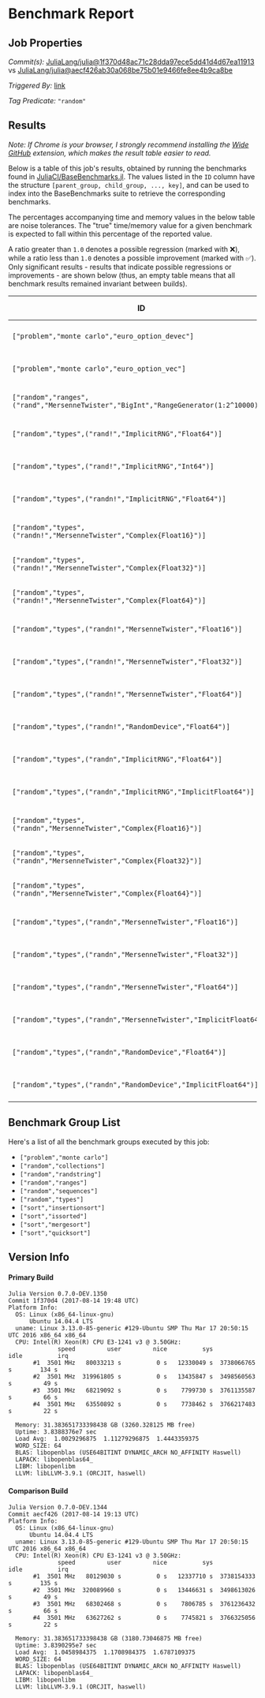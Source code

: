 # Benchmark Report

## Job Properties

*Commit(s):* [JuliaLang/julia@1f370d48ac71c28dda97ece5dd41d4d67ea11913](https://github.com/JuliaLang/julia/commit/1f370d48ac71c28dda97ece5dd41d4d67ea11913) vs [JuliaLang/julia@aecf426ab30a068be75b01e9466fe8ee4b9ca8be](https://github.com/JuliaLang/julia/commit/aecf426ab30a068be75b01e9466fe8ee4b9ca8be)

*Triggered By:* [link](https://github.com/JuliaLang/julia/pull/22752#issuecomment-322291031)

*Tag Predicate:* `"random"`

## Results

*Note: If Chrome is your browser, I strongly recommend installing the [Wide GitHub](https://chrome.google.com/webstore/detail/wide-github/kaalofacklcidaampbokdplbklpeldpj?hl=en)
extension, which makes the result table easier to read.*

Below is a table of this job's results, obtained by running the benchmarks found in
[JuliaCI/BaseBenchmarks.jl](https://github.com/JuliaCI/BaseBenchmarks.jl). The values
listed in the `ID` column have the structure `[parent_group, child_group, ..., key]`,
and can be used to index into the BaseBenchmarks suite to retrieve the corresponding
benchmarks.

The percentages accompanying time and memory values in the below table are noise tolerances. The "true"
time/memory value for a given benchmark is expected to fall within this percentage of the reported value.

A ratio greater than `1.0` denotes a possible regression (marked with :x:), while a ratio less
than `1.0` denotes a possible improvement (marked with :white_check_mark:). Only significant results - results
that indicate possible regressions or improvements - are shown below (thus, an empty table means that all
benchmark results remained invariant between builds).

| ID | time ratio | memory ratio |
|----|------------|--------------|
| `["problem","monte carlo","euro_option_devec"]` | 14.67 (15%) :x: | 2236.05 (1%) :x: |
| `["problem","monte carlo","euro_option_vec"]` | 18.21 (15%) :x: | 492.04 (1%) :x: |
| `["random","ranges",("rand","MersenneTwister","BigInt","RangeGenerator(1:2^10000)")]` | 1.25 (25%) :x: | 1.00 (1%)  |
| `["random","types",("rand!","ImplicitRNG","Float64")]` | 2.23 (25%) :x: | 1.00 (1%)  |
| `["random","types",("rand!","ImplicitRNG","Int64")]` | 2.48 (25%) :x: | 0.00 (1%) :white_check_mark: |
| `["random","types",("randn!","ImplicitRNG","Float64")]` | 34.39 (25%) :x: | Inf (1%) :x: |
| `["random","types",("randn!","MersenneTwister","Complex{Float16}")]` | 3.54 (25%) :x: | Inf (1%) :x: |
| `["random","types",("randn!","MersenneTwister","Complex{Float32}")]` | 19.71 (25%) :x: | Inf (1%) :x: |
| `["random","types",("randn!","MersenneTwister","Complex{Float64}")]` | 44.36 (25%) :x: | Inf (1%) :x: |
| `["random","types",("randn!","MersenneTwister","Float16")]` | 5.39 (25%) :x: | Inf (1%) :x: |
| `["random","types",("randn!","MersenneTwister","Float32")]` | 16.15 (25%) :x: | Inf (1%) :x: |
| `["random","types",("randn!","MersenneTwister","Float64")]` | 34.74 (25%) :x: | Inf (1%) :x: |
| `["random","types",("randn!","RandomDevice","Float64")]` | 17.47 (25%) :x: | Inf (1%) :x: |
| `["random","types",("randn","ImplicitRNG","Float64")]` | 4.06 (25%) :x: | 2.00 (1%) :x: |
| `["random","types",("randn","ImplicitRNG","ImplicitFloat64")]` | 1.70 (25%) :x: | Inf (1%) :x: |
| `["random","types",("randn","MersenneTwister","Complex{Float16}")]` | 2.12 (25%) :x: | 8.00 (1%) :x: |
| `["random","types",("randn","MersenneTwister","Complex{Float32}")]` | 4.21 (25%) :x: | 8.00 (1%) :x: |
| `["random","types",("randn","MersenneTwister","Complex{Float64}")]` | 5.01 (25%) :x: | 5.00 (1%) :x: |
| `["random","types",("randn","MersenneTwister","Float16")]` | 1.58 (25%) :x: | 2.00 (1%) :x: |
| `["random","types",("randn","MersenneTwister","Float32")]` | 2.19 (25%) :x: | 2.00 (1%) :x: |
| `["random","types",("randn","MersenneTwister","Float64")]` | 5.17 (25%) :x: | 2.00 (1%) :x: |
| `["random","types",("randn","MersenneTwister","ImplicitFloat64")]` | 1.95 (25%) :x: | Inf (1%) :x: |
| `["random","types",("randn","RandomDevice","Float64")]` | 3.61 (25%) :x: | 2.00 (1%) :x: |
| `["random","types",("randn","RandomDevice","ImplicitFloat64")]` | 1.52 (25%) :x: | Inf (1%) :x: |

## Benchmark Group List

Here's a list of all the benchmark groups executed by this job:

- `["problem","monte carlo"]`
- `["random","collections"]`
- `["random","randstring"]`
- `["random","ranges"]`
- `["random","sequences"]`
- `["random","types"]`
- `["sort","insertionsort"]`
- `["sort","issorted"]`
- `["sort","mergesort"]`
- `["sort","quicksort"]`

## Version Info

#### Primary Build

```
Julia Version 0.7.0-DEV.1350
Commit 1f370d4 (2017-08-14 19:48 UTC)
Platform Info:
  OS: Linux (x86_64-linux-gnu)
      Ubuntu 14.04.4 LTS
  uname: Linux 3.13.0-85-generic #129-Ubuntu SMP Thu Mar 17 20:50:15 UTC 2016 x86_64 x86_64
  CPU: Intel(R) Xeon(R) CPU E3-1241 v3 @ 3.50GHz: 
              speed         user         nice          sys         idle          irq
       #1  3501 MHz   80033213 s          0 s   12330049 s  3738066765 s        134 s
       #2  3501 MHz  319961805 s          0 s   13435847 s  3498560563 s         49 s
       #3  3501 MHz   68219092 s          0 s    7799730 s  3761135587 s         66 s
       #4  3501 MHz   63550892 s          0 s    7738462 s  3766217483 s         22 s
       
  Memory: 31.383651733398438 GB (3260.328125 MB free)
  Uptime: 3.8388376e7 sec
  Load Avg:  1.0029296875  1.11279296875  1.4443359375
  WORD_SIZE: 64
  BLAS: libopenblas (USE64BITINT DYNAMIC_ARCH NO_AFFINITY Haswell)
  LAPACK: libopenblas64_
  LIBM: libopenlibm
  LLVM: libLLVM-3.9.1 (ORCJIT, haswell)

```

#### Comparison Build

```
Julia Version 0.7.0-DEV.1344
Commit aecf426 (2017-08-14 19:13 UTC)
Platform Info:
  OS: Linux (x86_64-linux-gnu)
      Ubuntu 14.04.4 LTS
  uname: Linux 3.13.0-85-generic #129-Ubuntu SMP Thu Mar 17 20:50:15 UTC 2016 x86_64 x86_64
  CPU: Intel(R) Xeon(R) CPU E3-1241 v3 @ 3.50GHz: 
              speed         user         nice          sys         idle          irq
       #1  3501 MHz   80129030 s          0 s   12337710 s  3738154333 s        135 s
       #2  3501 MHz  320089960 s          0 s   13446631 s  3498613026 s         49 s
       #3  3501 MHz   68302468 s          0 s    7806785 s  3761236432 s         66 s
       #4  3501 MHz   63627262 s          0 s    7745821 s  3766325056 s         22 s
       
  Memory: 31.383651733398438 GB (3180.73046875 MB free)
  Uptime: 3.8390295e7 sec
  Load Avg:  1.0458984375  1.1708984375  1.6787109375
  WORD_SIZE: 64
  BLAS: libopenblas (USE64BITINT DYNAMIC_ARCH NO_AFFINITY Haswell)
  LAPACK: libopenblas64_
  LIBM: libopenlibm
  LLVM: libLLVM-3.9.1 (ORCJIT, haswell)

```
